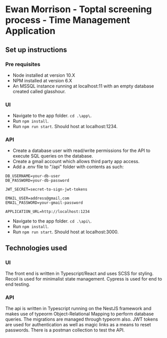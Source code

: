 # Ewan Morrison - Toptal screening process - Time Management Application

## Set up instructions

### Pre requisites

- Node installed at version 10.X
- NPM installed at version 6.X
- An MSSQL instance running at localhost:11 with an empty database created called glasshour.

### UI

- Navigate to the app folder. `cd .\app\`.
- Run `npm install`.
- Run `npm run start`. Should host at localhost:1234.

### API

- Create a database user with read/write permissions for the API to execute SQL queries on the database.
- Create a gmail account which allows third party app access.
- Add a .env file to "/api" folder with contents as such:
```
DB_USERNAME=your-db-user
DB_PASSWORD=your-db-password

JWT_SECRET=secret-to-sign-jwt-tokens

EMAIL_USER=address@gmail.com
EMAIL_PASSWORD=your-gmail-password

APPLICATION_URL=http://localhost:1234
```
- Navigate to the app folder. `cd .\api\`.
- Run `npm install`.
- Run `npm run start`. Should host at localhost:3000.

## Technologies used

### UI
The front end is written in Typescript/React and uses SCSS for styling. Recoil is used for minimalist state management. Cypress is used for end to end testing.

### API
The api is written in Typescript running on the NestJS framework and makes use of typeorm Object-Relational Mapping to perform database queries. The migrations are managed through typeorm also. JWT tokens are used for authentication as well as magic links as a means to reset passwords. There is a postman collection to test the API.